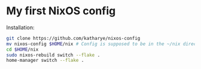 # My first NixOS config

 Installation:
```bash
git clone https://github.com/katharye/nixos-config
mv nixos-config $HOME/nix # Config is supposed to be in the ~/nix directory
cd $HOME/nix
sudo nixos-rebuild switch --flake .
home-manager switch --flake .
```